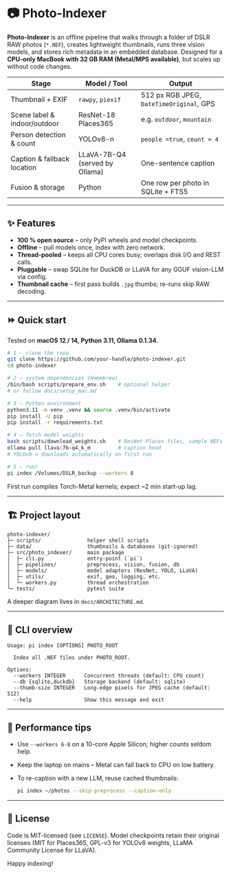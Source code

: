 # 📷 Photo-Indexer

**Photo-Indexer** is an offline pipeline that walks through a folder of DSLR RAW photos (`*.NEF`), creates lightweight thumbnails, runs three vision models, and stores rich metadata in an embedded database.
Designed for a **CPU-only MacBook with 32 GB RAM (Metal/MPS available)**, but scales up without code changes.

| Stage                        | Model / Tool                   | Output                                   |
| ---------------------------- | ------------------------------ | ---------------------------------------- |
| Thumbnail + EXIF             | `rawpy`, `piexif`              | 512 px RGB JPEG, `DateTimeOriginal`, GPS |
| Scene label & indoor/outdoor | ResNet-18 Places365            | e.g. `outdoor`, `mountain`               |
| Person detection & count     | YOLOv8-n                       | `people =true`, `count = 4`              |
| Caption & fallback location  | LLaVA-7B-Q4 (served by Ollama) | One-sentence caption                     |
| Fusion & storage             | Python                         | One row per photo in SQLite + FTS5       |

---

## ✨ Features

* **100 % open source** – only PyPI wheels and model checkpoints.
* **Offline** – pull models once, index with zero network.
* **Thread-pooled** – keeps all CPU cores busy; overlaps disk I/O and REST calls.
* **Pluggable** – swap SQLite for DuckDB or LLaVA for any GGUF vision-LLM via config.
* **Thumbnail cache** – first pass builds `.jpg` thumbs; re-runs skip RAW decoding.

---

## ⏩ Quick start

Tested on **macOS 12 / 14, Python 3.11, Ollama 0.1.34**.

```bash
# 1 — clone the repo
git clone https://github.com/your-handle/photo-indexer.git
cd photo-indexer

# 2 — system dependencies (Homebrew)
/bin/bash scripts/prepare_env.sh    # optional helper
# or follow docs/setup_mac.md

# 3 — Python environment
python3.11 -m venv .venv && source .venv/bin/activate
pip install -U pip
pip install -r requirements.txt

# 4 — fetch model weights
bash scripts/download_weights.sh    # ResNet-Places files, sample NEFs
ollama pull llava:7b-q4_k_m         # caption head
# YOLOv8-n downloads automatically on first run

# 5 — run!
pi index /Volumes/DSLR_backup --workers 8
```

First run compiles Torch-Metal kernels; expect \~2 min start-up lag.

---

## 🏗️ Project layout

```
photo-indexer/
├─ scripts/               helper shell scripts
├─ data/                  thumbnails & databases (git-ignored)
├─ src/photo_indexer/     main package
│  ├─ cli.py              entry-point (`pi`)
│  ├─ pipelines/          preprocess, vision, fusion, db
│  ├─ models/             model adapters (ResNet, YOLO, LLaVA)
│  ├─ utils/              exif, geo, logging, etc.
│  └─ workers.py          thread orchestration
└─ tests/                 pytest suite
```

A deeper diagram lives in `docs/ARCHITECTURE.md`.

---

## 🔧 CLI overview

```
Usage: pi index [OPTIONS] PHOTO_ROOT

  Index all .NEF files under PHOTO_ROOT.

Options:
  --workers INTEGER      Concurrent threads (default: CPU count)
  --db {sqlite,duckdb}   Storage backend (default: sqlite)
  --thumb-size INTEGER   Long-edge pixels for JPEG cache (default: 512)
  --help                 Show this message and exit
```

---

## 🚀 Performance tips

* Use `--workers 6-8` on a 10-core Apple Silicon; higher counts seldom help.
* Keep the laptop on mains – Metal can fall back to CPU on low battery.
* To re-caption with a new LLM, reuse cached thumbnails:

  ```bash
  pi index ~/photos --skip-preprocess --caption-only
  ```

---

## 📄 License

Code is MIT-licensed (see `LICENSE`).
Model checkpoints retain their original licenses (MIT for Places365, GPL-v3 for YOLOv8 weights, LLaMA Community License for LLaVA).

Happy indexing!
